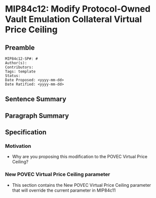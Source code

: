 # MIP84c12: Modify Protocol-Owned Vault Emulation Collateral Virtual Price Ceiling

## Preamble

```
MIP84c12-SP#: #
Author(s):
Contributors:
Tags: template
Status:
Date Proposed: <yyyy-mm-dd>
Date Ratified: <yyyy-mm-dd>
```

## Sentence Summary

## Paragraph Summary

## Specification

### Motivation

- Why are you proposing this modification to the POVEC Virtual Price Ceiling?

### New POVEC Virtual Price Ceiling parameter

- This section contains the New POVEC Virtual Price Ceiling parameter  that will override the current parameter in MIP84c11
